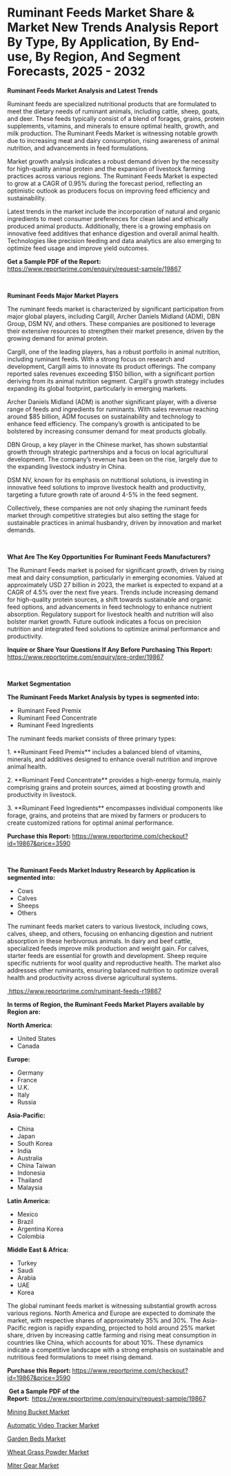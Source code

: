 <p><h1>Ruminant Feeds Market Share & Market New Trends Analysis Report By Type, By Application, By End-use, By Region, And Segment Forecasts, 2025 - 2032</h1></p><p><strong>Ruminant Feeds Market Analysis and Latest Trends</strong></p>
<p><p>Ruminant feeds are specialized nutritional products that are formulated to meet the dietary needs of ruminant animals, including cattle, sheep, goats, and deer. These feeds typically consist of a blend of forages, grains, protein supplements, vitamins, and minerals to ensure optimal health, growth, and milk production. The Ruminant Feeds Market is witnessing notable growth due to increasing meat and dairy consumption, rising awareness of animal nutrition, and advancements in feed formulations.</p><p>Market growth analysis indicates a robust demand driven by the necessity for high-quality animal protein and the expansion of livestock farming practices across various regions. The Ruminant Feeds Market is expected to grow at a CAGR of 0.95% during the forecast period, reflecting an optimistic outlook as producers focus on improving feed efficiency and sustainability.</p><p>Latest trends in the market include the incorporation of natural and organic ingredients to meet consumer preferences for clean label and ethically produced animal products. Additionally, there is a growing emphasis on innovative feed additives that enhance digestion and overall animal health. Technologies like precision feeding and data analytics are also emerging to optimize feed usage and improve yield outcomes.</p></p>
<p><strong>Get a Sample PDF of the Report:&nbsp;</strong> <a href="https://www.reportprime.com/enquiry/request-sample/19867?utm_campaign=2516&utm_medium=2&utm_source=Github&utm_content=ia&utm_term=17032025&utm_id=ruminant-feeds">https://www.reportprime.com/enquiry/request-sample/19867</a></p>
<p>&nbsp;</p>
<p><strong>Ruminant Feeds Major Market Players</strong></p>
<p><p>The ruminant feeds market is characterized by significant participation from major global players, including Cargill, Archer Daniels Midland (ADM), DBN Group, DSM NV, and others. These companies are positioned to leverage their extensive resources to strengthen their market presence, driven by the growing demand for animal protein.</p><p>Cargill, one of the leading players, has a robust portfolio in animal nutrition, including ruminant feeds. With a strong focus on research and development, Cargill aims to innovate its product offerings. The company reported sales revenues exceeding $150 billion, with a significant portion deriving from its animal nutrition segment. Cargill's growth strategy includes expanding its global footprint, particularly in emerging markets.</p><p>Archer Daniels Midland (ADM) is another significant player, with a diverse range of feeds and ingredients for ruminants. With sales revenue reaching around $85 billion, ADM focuses on sustainability and technology to enhance feed efficiency. The company’s growth is anticipated to be bolstered by increasing consumer demand for meat products globally.</p><p>DBN Group, a key player in the Chinese market, has shown substantial growth through strategic partnerships and a focus on local agricultural development. The company’s revenue has been on the rise, largely due to the expanding livestock industry in China.</p><p>DSM NV, known for its emphasis on nutritional solutions, is investing in innovative feed solutions to improve livestock health and productivity, targeting a future growth rate of around 4-5% in the feed segment. </p><p>Collectively, these companies are not only shaping the ruminant feeds market through competitive strategies but also setting the stage for sustainable practices in animal husbandry, driven by innovation and market demands.</p></p>
<p>&nbsp;</p>
<p><strong>What Are The Key Opportunities For Ruminant Feeds Manufacturers?</strong></p>
<p><p>The Ruminant Feeds market is poised for significant growth, driven by rising meat and dairy consumption, particularly in emerging economies. Valued at approximately USD 27 billion in 2023, the market is expected to expand at a CAGR of 4.5% over the next five years. Trends include increasing demand for high-quality protein sources, a shift towards sustainable and organic feed options, and advancements in feed technology to enhance nutrient absorption. Regulatory support for livestock health and nutrition will also bolster market growth. Future outlook indicates a focus on precision nutrition and integrated feed solutions to optimize animal performance and productivity.</p></p>
<p><strong>Inquire or Share Your Questions If Any Before Purchasing This Report:</strong> <a href="https://www.reportprime.com/enquiry/pre-order/19867?utm_campaign=2516&utm_medium=2&utm_source=Github&utm_content=ia&utm_term=17032025&utm_id=ruminant-feeds">https://www.reportprime.com/enquiry/pre-order/19867</a></p>
<p>&nbsp;</p>
<p><strong>Market Segmentation</strong></p>
<p><strong>The Ruminant Feeds Market Analysis by types is segmented into:</strong></p>
<p><ul><li>Ruminant Feed Premix</li><li>Ruminant Feed Concentrate</li><li>Ruminant Feed Ingredients</li></ul></p>
<p><p>The ruminant feeds market consists of three primary types: </p><p>1. **Ruminant Feed Premix** includes a balanced blend of vitamins, minerals, and additives designed to enhance overall nutrition and improve animal health. </p><p>2. **Ruminant Feed Concentrate** provides a high-energy formula, mainly comprising grains and protein sources, aimed at boosting growth and productivity in livestock. </p><p>3. **Ruminant Feed Ingredients** encompasses individual components like forage, grains, and proteins that are mixed by farmers or producers to create customized rations for optimal animal performance.</p></p>
<p><strong>Purchase this Report:&nbsp;</strong><a href="https://www.reportprime.com/checkout?id=19867&price=3590&utm_campaign=2516&utm_medium=2&utm_source=Github&utm_content=ia&utm_term=17032025&utm_id=ruminant-feeds">https://www.reportprime.com/checkout?id=19867&price=3590</a></p>
<p>&nbsp;</p>
<p><strong>The Ruminant Feeds Market Industry Research by Application is segmented into:</strong></p>
<p><ul><li>Cows</li><li>Calves</li><li>Sheeps</li><li>Others</li></ul></p>
<p><p>The ruminant feeds market caters to various livestock, including cows, calves, sheep, and others, focusing on enhancing digestion and nutrient absorption in these herbivorous animals. In dairy and beef cattle, specialized feeds improve milk production and weight gain. For calves, starter feeds are essential for growth and development. Sheep require specific nutrients for wool quality and reproductive health. The market also addresses other ruminants, ensuring balanced nutrition to optimize overall health and productivity across diverse agricultural systems.</p></p>
<p><a href="https://www.reportprime.com/ruminant-feeds-r19867?utm_campaign=2516&utm_medium=2&utm_source=Github&utm_content=ia&utm_term=17032025&utm_id=ruminant-feeds">&nbsp;https://www.reportprime.com/ruminant-feeds-r19867</a></p>
<p><strong>In terms of Region, the Ruminant Feeds Market Players available by Region are:</strong></p>
<p>
    <p> <strong> North America: </strong>
        <ul>
            <li>United States</li>
            <li>Canada</li>
        </ul>
        </p> 
    <p> <strong> Europe: </strong>
        <ul>
            <li>Germany</li>
            <li>France</li>
            <li>U.K.</li>
            <li>Italy</li>
            <li>Russia</li>
        </ul>
        </p> 
    <p> <strong> Asia-Pacific: </strong>
        <ul>
            <li>China</li>
            <li>Japan</li>
            <li>South Korea</li>
            <li>India</li>
            <li>Australia</li>
            <li>China Taiwan</li>
            <li>Indonesia</li>
            <li>Thailand</li>
            <li>Malaysia</li>
        </ul>
        </p> 
    <p> <strong> Latin America: </strong>
        <ul>
            <li>Mexico</li>
            <li>Brazil</li>
            <li>Argentina Korea</li>
            <li>Colombia</li>
        </ul>
        </p> 
    <p> <strong> Middle East & Africa: </strong>
        <ul>
            <li>Turkey</li>
            <li>Saudi</li>
            <li>Arabia</li>
            <li>UAE</li>
            <li>Korea</li>
        </ul>
    </p>
    </p>
<p><p>The global ruminant feeds market is witnessing substantial growth across various regions. North America and Europe are expected to dominate the market, with respective shares of approximately 35% and 30%. The Asia-Pacific region is rapidly expanding, projected to hold around 25% market share, driven by increasing cattle farming and rising meat consumption in countries like China, which accounts for about 10%. These dynamics indicate a competitive landscape with a strong emphasis on sustainable and nutritious feed formulations to meet rising demand.</p></p>
<p><strong>Purchase this Report: </strong><a href="https://www.reportprime.com/checkout?id=19867&price=3590&utm_campaign=2516&utm_medium=2&utm_source=Github&utm_content=ia&utm_term=17032025&utm_id=ruminant-feeds">https://www.reportprime.com/checkout?id=19867&price=3590</a></p>
<p>&nbsp;<strong>Get a Sample PDF of the Report:&nbsp;&nbsp;</strong><a href="https://www.reportprime.com/enquiry/request-sample/19867?utm_campaign=2516&utm_medium=2&utm_source=Github&utm_content=ia&utm_term=17032025&utm_id=ruminant-feeds">https://www.reportprime.com/enquiry/request-sample/19867</a></p>
<p><strong></strong></p>
<p><p><a href="https://www.linkedin.com/pulse/according-market-research-mining-bucket-size-growing-cagr-41-from-emdec?utm_campaign=2516&utm_medium=2&utm_source=Github&utm_content=ia&utm_term=17032025&utm_id=ruminant-feeds">Mining Bucket Market</a></p><p><a href="https://www.linkedin.com/pulse/future-automatic-video-tracker-market-2025-2032-growth-forecast-wrrse?utm_campaign=2516&utm_medium=2&utm_source=Github&utm_content=ia&utm_term=17032025&utm_id=ruminant-feeds">Automatic Video Tracker Market</a></p><p><a href="https://github.com/janustabarf2/Market-Research-Report-List-1/blob/main/garden-beds-market.md?utm_campaign=2516&utm_medium=2&utm_source=Github&utm_content=ia&utm_term=17032025&utm_id=ruminant-feeds">Garden Beds Market</a></p><p><a href="https://github.com/kaganalcinwv/Market-Research-Report-List-1/blob/main/wheat-grass-powder-market.md?utm_campaign=2516&utm_medium=2&utm_source=Github&utm_content=ia&utm_term=17032025&utm_id=ruminant-feeds">Wheat Grass Powder Market</a></p><p><a href="https://www.linkedin.com/pulse/miter-gear-market-growth-outlook-comprehensive-analysis-5zyye?utm_campaign=2516&utm_medium=2&utm_source=Github&utm_content=ia&utm_term=17032025&utm_id=ruminant-feeds">Miter Gear Market</a></p></p>